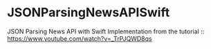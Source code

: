 # JSONParsingNewsAPISwift
JSON Parsing News API with Swift 
Implementation from the tutorial :: 
https://www.youtube.com/watch?v=_TrPJQWD8qs

